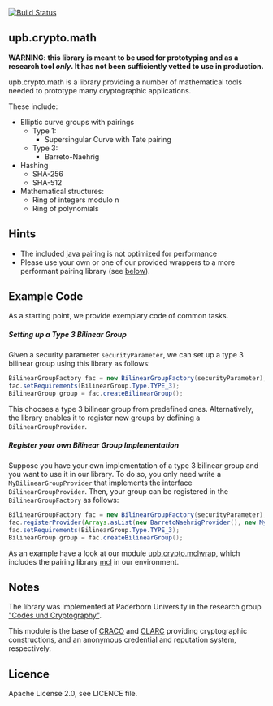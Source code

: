 [![Build Status](https://travis-ci.com/upbcuk/upb.crypto.math.svg?branch=master)](https://travis-ci.com/upbcuk/upb.crypto.math)
## upb.crypto.math

**WARNING: this library is meant to be used for prototyping and as a research tool *only*. It has not been sufficiently vetted to use in production.**

upb.crypto.math is a library providing a number of mathematical tools needed to prototype many cryptographic applications.

These include:

* Elliptic curve groups with pairings
    * Type 1:
        * Supersingular Curve with Tate pairing
    * Type 3: 
        * Barreto-Naehrig
* Hashing
    * SHA-256
    * SHA-512
* Mathematical structures:
    * Ring of integers modulo n
    * Ring of polynomials
    
## Hints
* The included java pairing is not optimized for performance
* Please use your own or one of our provided wrappers to a more performant pairing library (see [below](#bilinear_group)).
    
## Example Code
    
As a starting point, we provide exemplary code of common tasks.

##### Setting up a Type 3 Bilinear Group <a name="bilinear_group"></a>

Given a security parameter `securityParameter`, we can set up a type 3 bilinear group using this library as follows:

```java
BilinearGroupFactory fac = new BilinearGroupFactory(securityParameter);
fac.setRequirements(BilinearGroup.Type.TYPE_3);
BilinearGroup group = fac.createBilinearGroup();
``` 

This chooses a type 3 bilinear group from predefined ones. Alternatively, the library enables it to register new groups by defining a `BilinearGroupProvider`.

##### Register your own Bilinear Group Implementation

Suppose you have your own implementation of a type 3 bilinear group and you want to use it in our library. To do so, you only need write a `MyBilinearGroupProvider` that implements the interface `BilinearGroupProvider`.
Then, your group can be registered in the `BilinearGroupFactory` as follows:

```java
BilinearGroupFactory fac = new BilinearGroupFactory(securityParameter);
fac.registerProvider(Arrays.asList(new BarretoNaehrigProvider(), new MyBilinearGroupProvider()));
fac.setRequirements(BilinearGroup.Type.TYPE_3);
BilinearGroup group = fac.createBilinearGroup();
```

As an example have a look at our module [upb.crypto.mclwrap](https://github.com/upbcuk/upb.crypto.mclwrap), which includes the pairing library [mcl](https://github.com/herumi/mcl) in our environment.

## Notes

The library was implemented at Paderborn University in the research group ["Codes und Cryptography"](https://cs.uni-paderborn.de/en/cuk/).

This module is the base of [CRACO](https://github.com/upbcuk/upb.crypto.craco) and [CLARC](https://github.com/upbcuk/upb.crypto.clarc) providing cryptographic constructions, and an anonymous credential and reputation system, respectively. 

## Licence
Apache License 2.0, see LICENCE file.

